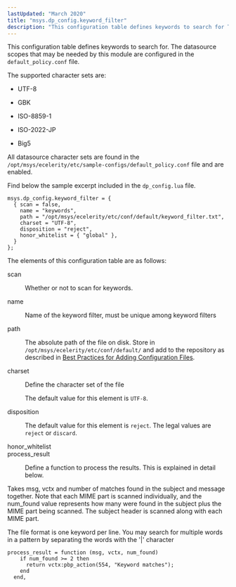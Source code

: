 ```yaml
---
lastUpdated: "March 2020"
title: "msys.dp_config.keyword_filter"
description: "This configuration table defines keywords to search for The datasource scopes that may be needed by this module are configured in the default policy conf file The supported character sets are UTF 8 GBK ISO 8859 1 ISO 2022 JP Big 5 All datasource character sets are found in the..."
---
```


This configuration table defines keywords to search for. The datasource scopes that may be needed by this module are configured in the `default_policy.conf` file.

The supported character sets are:

*   UTF-8

*   GBK

*   ISO-8859-1

*   ISO-2022-JP

*   Big5

All datasource character sets are found in the `/opt/msys/ecelerity/etc/sample-configs/default_policy.conf` file and are enabled.

Find below the sample excerpt included in the `dp_config.lua` file.

```
msys.dp_config.keyword_filter = {
  { scan = false,
    name = "keywords",
    path = "/opt/msys/ecelerity/etc/conf/default/keyword_filter.txt",
    charset = "UTF-8",
    disposition = "reject",
    honor_whitelist = { "global" },
  }
};
```

The elements of this configuration table are as follows:

<dl class="variablelist">

<dt>scan</dt>

<dd>

Whether or not to scan for keywords.

</dd>

<dt>name</dt>

<dd>

Name of the keyword filter, must be unique among keyword filters

</dd>

<dt>path</dt>

<dd>

The absolute path of the file on disk. Store in `/opt/msys/ecelerity/etc/conf/default/` and add to the repository as described in [Best Practices for Adding Configuration Files](/momentum/3/3-reference/conf-adding-configuration-files).

</dd>

<dt>charset</dt>

<dd>

Define the character set of the file

The default value for this element is `UTF-8`.

</dd>

<dt>disposition</dt>

<dd>

The default value for this element is `reject`. The legal values are `reject` or `discard`.

</dd>

<dt>honor_whitelist</dt>

<dt>process_result</dt>

<dd>

Define a function to process the results. This is explained in detail below.

</dd>

</dl>

Takes msg, vctx and number of matches found in the subject and message together. Note that each MIME part is scanned individually, and the num_found value represents how many were found in the subject plus the MIME part being scanned. The subject header is scanned along with each MIME part.

The file format is one keyword per line. You may search for multiple words in a pattern by separating the words with the '|' character

```
process_result = function (msg, vctx, num_found)
    if num_found >= 2 then
      return vctx:pbp_action(554, "Keyword matches");
    end
  end,
```